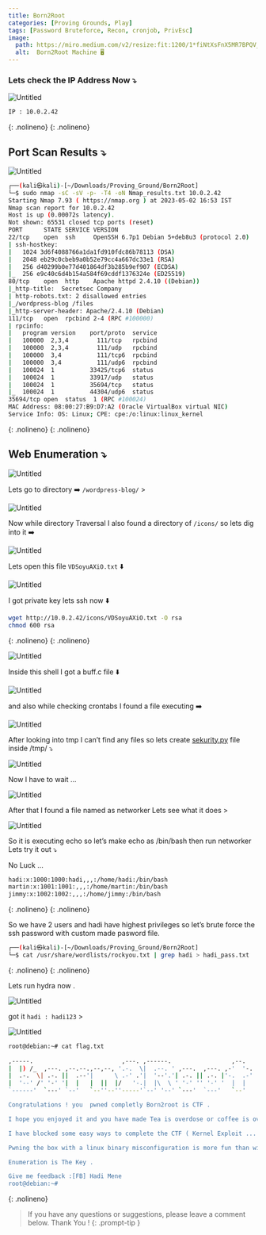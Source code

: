 ```yaml
---
title: Born2Root
categories: [Proving Grounds, Play]
tags: [Password Bruteforce, Recon, cronjob, PrivEsc]
image:
  path: https://miro.medium.com/v2/resize:fit:1200/1*fiNtXsFnX5MR7BPQV_wBvg.png
  alt:  Born2Root Machine 🖥️
---
```


### Lets check the IP Address Now ⤵️

![Untitled](/Vulnhub-Files/img/Born2Root/Untitled.png)

```bash
IP : 10.0.2.42
```
{: .nolineno}
{: .nolineno}

## Port Scan Results ⤵️

![Untitled](/Vulnhub-Files/img/Born2Root/Untitled%201.png)

```bash
┌──(kali㉿kali)-[~/Downloads/Proving_Ground/Born2Root]
└─$ sudo nmap -sC -sV -p- -T4 -oN Nmap_results.txt 10.0.2.42
Starting Nmap 7.93 ( https://nmap.org ) at 2023-05-02 16:53 IST
Nmap scan report for 10.0.2.42
Host is up (0.00072s latency).
Not shown: 65531 closed tcp ports (reset)
PORT      STATE SERVICE VERSION
22/tcp    open  ssh     OpenSSH 6.7p1 Debian 5+deb8u3 (protocol 2.0)
| ssh-hostkey: 
|   1024 3d6f4088766a1da1fd910fdc86b78113 (DSA)
|   2048 eb29c0cbeb9a0b52e79cc4a667dc33e1 (RSA)
|   256 d40299b0e77d401864df3b285b9ef907 (ECDSA)
|_  256 e9c40c6d4b154a584f69cddf1376324e (ED25519)
80/tcp    open  http    Apache httpd 2.4.10 ((Debian))
|_http-title:  Secretsec Company 
| http-robots.txt: 2 disallowed entries 
|_/wordpress-blog /files
|_http-server-header: Apache/2.4.10 (Debian)
111/tcp   open  rpcbind 2-4 (RPC #100000)
| rpcinfo: 
|   program version    port/proto  service
|   100000  2,3,4        111/tcp   rpcbind
|   100000  2,3,4        111/udp   rpcbind
|   100000  3,4          111/tcp6  rpcbind
|   100000  3,4          111/udp6  rpcbind
|   100024  1          33425/tcp6  status
|   100024  1          33917/udp   status
|   100024  1          35694/tcp   status
|_  100024  1          44304/udp6  status
35694/tcp open  status  1 (RPC #100024)
MAC Address: 08:00:27:B9:D7:A2 (Oracle VirtualBox virtual NIC)
Service Info: OS: Linux; CPE: cpe:/o:linux:linux_kernel
```
{: .nolineno}
{: .nolineno}

## Web Enumeration ⤵️

![Untitled](/Vulnhub-Files/img/Born2Root/Untitled%202.png)

Lets go to directory ➡️ `/wordpress-blog/` >

![Untitled](/Vulnhub-Files/img/Born2Root/Untitled%203.png)

Now while directory Traversal I also found a directory of `/icons/` so lets dig into it ➡️

![Untitled](/Vulnhub-Files/img/Born2Root/Untitled%204.png)

Lets open this file `VDSoyuAXiO.txt` ⬇️

![Untitled](/Vulnhub-Files/img/Born2Root/Untitled%205.png)

I got private key lets ssh now ⬇️

```bash
wget http://10.0.2.42/icons/VDSoyuAXiO.txt -O rsa
chmod 600 rsa
```
{: .nolineno}
{: .nolineno}

![Untitled](/Vulnhub-Files/img/Born2Root/Untitled%206.png)

Inside this shell I got a buff.c file ⬇️

![Untitled](/Vulnhub-Files/img/Born2Root/Untitled%207.png)

and also while checking crontabs I found a file executing ➡️

![Untitled](/Vulnhub-Files/img/Born2Root/Untitled%208.png)

After looking into tmp I can’t find any files so lets create [sekurity.py](http://sekurity.py) file inside /tmp/ ⤵️

![Untitled](/Vulnhub-Files/img/Born2Root/Untitled%209.png)

Now I have to wait …

![Untitled](/Vulnhub-Files/img/Born2Root/Untitled%2010.png)

After that I found a file named as networker Lets see what it does >

![Untitled](/Vulnhub-Files/img/Born2Root/Untitled%2011.png)

So it is executing echo so let’s make echo as /bin/bash then run networker Lets try it out ⤵️

No Luck …

```bash
hadi:x:1000:1000:hadi,,,:/home/hadi:/bin/bash
martin:x:1001:1001:,,,:/home/martin:/bin/bash
jimmy:x:1002:1002:,,,:/home/jimmy:/bin/bash
```
{: .nolineno}
{: .nolineno}

So we have 2 users and hadi have highest privileges so let’s brute force the ssh password with custom made pasword file.

```bash
┌──(kali㉿kali)-[~/Downloads/Proving_Ground/Born2Root]
└─$ cat /usr/share/wordlists/rockyou.txt | grep hadi > hadi_pass.txt
```
{: .nolineno}
{: .nolineno}

Lets run hydra now .

![Untitled](/Vulnhub-Files/img/Born2Root/Untitled%2012.png)

got it `hadi : hadi123` >

![Untitled](/Vulnhub-Files/img/Born2Root/Untitled%2013.png)

```bash
root@debian:~# cat flag.txt 
                                                                      
,-----.                         ,---. ,------.                 ,--.   
|  |) /_  ,---. ,--.--.,--,--, '.-.  \|  .--. ' ,---.  ,---. ,-'  '-. 
|  .-.  \| .-. ||  .--'|      \ .-' .'|  '--'.'| .-. || .-. |'-.  .-' 
|  '--' /' '-' '|  |   |  ||  |/   '-.|  |\  \ ' '-' '' '-' '  |  |   
`------'  `---' `--'   `--''--''-----'`--' '--' `---'  `---'   `--'   

Congratulations ! you  pwned completly Born2root is CTF .

I hope you enjoyed it and you have made Tea is overdose or coffee is overdose :p 

I have blocked some easy ways to complete the CTF ( Kernel Exploit ... ) for give you more fun and more knownledge ...

Pwning the box with a linux binary misconfiguration is more fun than with a Kernel Exploit !

Enumeration is The Key .

Give me feedback :[FB] Hadi Mene
root@debian:~#
```
{: .nolineno}

> If you have any questions or suggestions, please leave a comment below.
Thank You ! 
{: .prompt-tip }